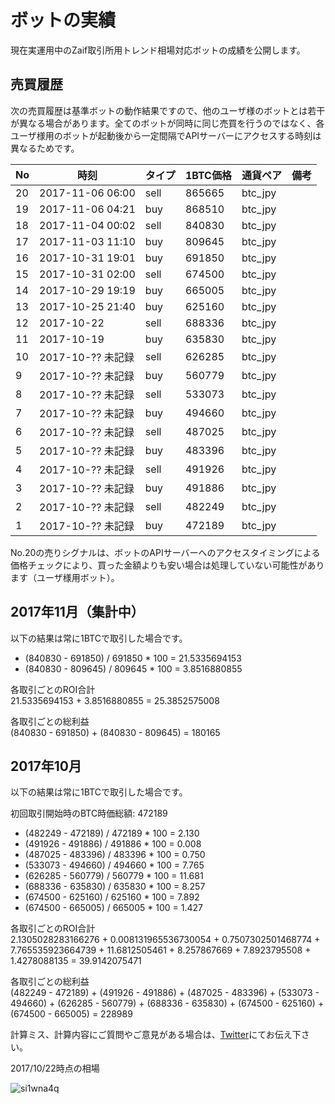 # ボットの実績

現在実運用中のZaif取引所用トレンド相場対応ボットの成績を公開します。

## 売買履歴

次の売買履歴は基準ボットの動作結果ですので、他のユーザ様のボットとは若干が異なる場合があります。全てのボットが同時に同じ売買を行うのではなく、各ユーザ様用のボットが起動後から一定間隔でAPIサーバーにアクセスする時刻は異なるためです。

No | 時刻              | タイプ | 1BTC価格  | 通貨ペア | 備考 |
---|------------------|------|--------|---------|---------|
20 | 2017-11-06 06:00 | sell | 865665 | btc_jpy | |
19 | 2017-11-06 04:21 | buy  | 868510 | btc_jpy | |
18 | 2017-11-04 00:02 | sell | 840830 | btc_jpy | |
17 | 2017-11-03 11:10 | buy  | 809645 | btc_jpy | |
16 | 2017-10-31 19:01 | buy  | 691850 | btc_jpy | |
15 | 2017-10-31 02:00 | sell | 674500 | btc_jpy | |
14 | 2017-10-29 19:19 | buy  | 665005 | btc_jpy | |
13 | 2017-10-25 21:40 | buy  | 625160 | btc_jpy | |
12 | 2017-10-22       | sell | 688336 | btc_jpy | |
11 | 2017-10-19       | buy  | 635830 | btc_jpy | |
10 | 2017-10-?? 未記録 | sell | 626285 | btc_jpy | |
 9 | 2017-10-?? 未記録 | buy  | 560779 | btc_jpy | |
 8 | 2017-10-?? 未記録 | sell | 533073 | btc_jpy | |
 7 | 2017-10-?? 未記録 | buy  | 494660 | btc_jpy | |
 6 | 2017-10-?? 未記録 | sell | 487025 | btc_jpy | |
 5 | 2017-10-?? 未記録 | buy  | 483396 | btc_jpy | |
 4 | 2017-10-?? 未記録 | sell | 491926 | btc_jpy | |
 3 | 2017-10-?? 未記録 | buy  | 491886 | btc_jpy | |
 2 | 2017-10-?? 未記録 | sell | 482249 | btc_jpy | |
 1 | 2017-10-?? 未記録 | buy  | 472189 | btc_jpy | |


No.20の売りシグナルは、ボットのAPIサーバーへのアクセスタイミングによる価格チェックにより、買った金額よりも安い場合は処理していない可能性があります（ユーザ様用ボット）。

## 2017年11月（集計中）

以下の結果は常に1BTCで取引した場合です。

- (840830 - 691850) / 691850 * 100 = 21.5335694153
- (840830 - 809645) / 809645 * 100 = 3.8516880855

各取引ごとのROI合計  
21.5335694153 + 3.8516880855 = 25.3852575008

各取引ごとの総利益  
(840830 - 691850) + (840830 - 809645) = 180165

## 2017年10月

以下の結果は常に1BTCで取引した場合です。

初回取引開始時のBTC時価総額: 472189

- (482249 - 472189) / 472189 * 100 = 2.130
- (491926 - 491886) / 491886 * 100 = 0.008
- (487025 - 483396) / 483396 * 100 = 0.750
- (533073 - 494660) / 494660 * 100 = 7.765
- (626285 - 560779) / 560779 * 100 = 11.681
- (688336 - 635830) / 635830 * 100 = 8.257
- (674500 - 625160) / 625160 * 100 = 7.892
- (674500 - 665005) / 665005 * 100 = 1.427


各取引ごとのROI合計  
2.1305028283166276 + 0.008131965536730054 + 0.7507302501468774 + 7.765535923664739 + 11.6812505461 + 8.257867669 + 7.8923795508 + 1.4278088135 = 39.9142075471

各取引ごとの総利益  
(482249 - 472189) + (491926 - 491886) + (487025 - 483396) + (533073 - 494660) + (626285 - 560779) + (688336 - 635830) + (674500 - 625160) + (674500 - 665005) = 228989



計算ミス、計算内容にご質問やご意見がある場合は、[Twitter]にてお伝え下さい。


2017/10/22時点の相場

![si1wna4q](https://user-images.githubusercontent.com/29969775/31860169-c8e178f8-b748-11e7-90b1-19280ca6ad38.png)


[Twitter]: https://twitter.com/nkts
